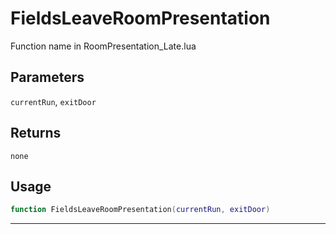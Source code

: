 # FieldsLeaveRoomPresentation
Function name in RoomPresentation_Late.lua
## Parameters
`currentRun`, `exitDoor`
## Returns
`none`
## Usage
```lua
function FieldsLeaveRoomPresentation(currentRun, exitDoor)
```
---
